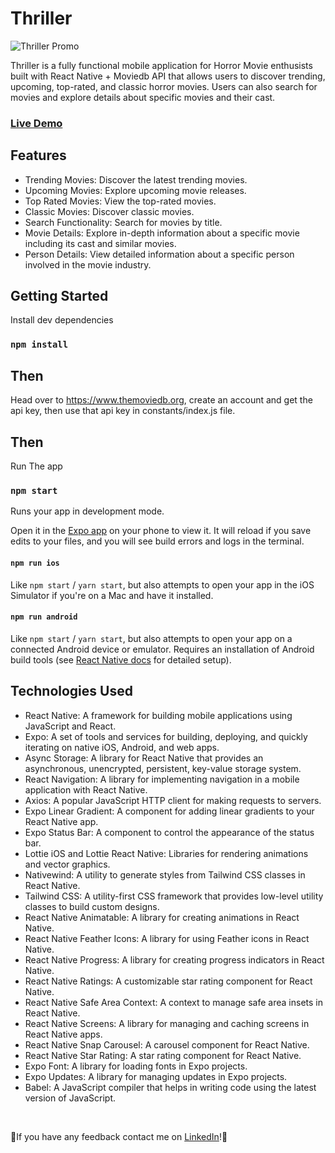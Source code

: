 # Thriller
![Thriller Promo](https://github.com/cooptothe/Thriller/assets/113931110/42e7d9af-d4ac-46a4-b889-2d249ee459ca)

Thriller is a fully functional mobile application for Horror Movie enthusists built with React Native + Moviedb API that allows users to discover trending, upcoming, top-rated, and classic horror movies. Users can also search for movies and explore details about specific movies and their cast.
### [Live Demo](https://expo.dev/@cooptothe/Thriller)
## Features
- Trending Movies: Discover the latest trending movies.
- Upcoming Movies: Explore upcoming movie releases.
- Top Rated Movies: View the top-rated movies.
- Classic Movies: Discover classic movies.
- Search Functionality: Search for movies by title.
- Movie Details: Explore in-depth information about a specific movie including its cast and similar movies.
- Person Details: View detailed information about a specific person involved in the movie industry.

## Getting Started

Install dev dependencies

### `npm install`

## Then

Head over to https://www.themoviedb.org, create an account and get the api key, then use that api key in constants/index.js file.

## Then

Run The app

### `npm start`

Runs your app in development mode.

Open it in the [Expo app](https://expo.io) on your phone to view it. It will reload if you save edits to your files, and you will see build errors and logs in the terminal.

#### `npm run ios`

Like `npm start` / `yarn start`, but also attempts to open your app in the iOS Simulator if you're on a Mac and have it installed.

#### `npm run android`

Like `npm start` / `yarn start`, but also attempts to open your app on a connected Android device or emulator. Requires an installation of Android build tools (see [React Native docs](https://facebook.github.io/react-native/docs/getting-started.html) for detailed setup).

## Technologies Used
- React Native: A framework for building mobile applications using JavaScript and React.
- Expo: A set of tools and services for building, deploying, and quickly iterating on native iOS, Android, and web apps.
- Async Storage: A library for React Native that provides an asynchronous, unencrypted, persistent, key-value storage system.
- React Navigation: A library for implementing navigation in a mobile application with React Native.
- Axios: A popular JavaScript HTTP client for making requests to servers.
- Expo Linear Gradient: A component for adding linear gradients to your React Native app.
- Expo Status Bar: A component to control the appearance of the status bar.
- Lottie iOS and Lottie React Native: Libraries for rendering animations and vector graphics.
- Nativewind: A utility to generate styles from Tailwind CSS classes in React Native.
- Tailwind CSS: A utility-first CSS framework that provides low-level utility classes to build custom designs.
- React Native Animatable: A library for creating animations in React Native.
- React Native Feather Icons: A library for using Feather icons in React Native.
- React Native Progress: A library for creating progress indicators in React Native.
- React Native Ratings: A customizable star rating component for React Native.
- React Native Safe Area Context: A context to manage safe area insets in React Native.
- React Native Screens: A library for managing and caching screens in React Native apps.
- React Native Snap Carousel: A carousel component for React Native.
- React Native Star Rating: A star rating component for React Native.
- Expo Font: A library for loading fonts in Expo projects.
- Expo Updates: A library for managing updates in Expo projects.
- Babel: A JavaScript compiler that helps in writing code using the latest version of JavaScript.

<br />

👻If you have any feedback contact me on [LinkedIn](https://www.linkedin.com/in/edwardcooperii/)!🎃
